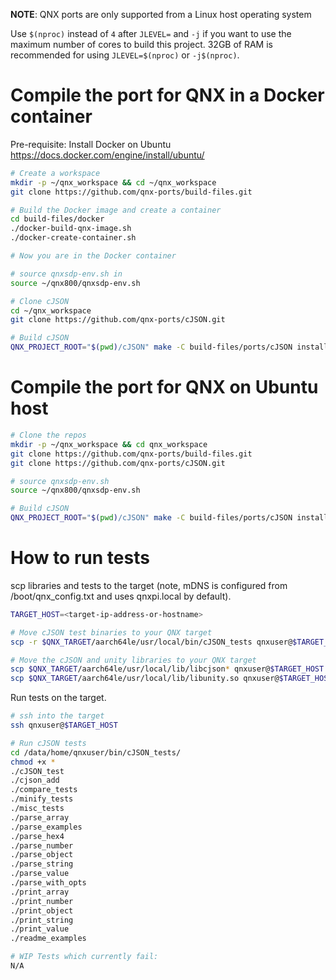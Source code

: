 **NOTE**: QNX ports are only supported from a Linux host operating system

Use `$(nproc)` instead of `4` after `JLEVEL=` and `-j` if you want to use the maximum number of cores to build this project.
32GB of RAM is recommended for using `JLEVEL=$(nproc)` or `-j$(nproc)`.

# Compile the port for QNX in a Docker container

Pre-requisite: Install Docker on Ubuntu https://docs.docker.com/engine/install/ubuntu/
```bash
# Create a workspace
mkdir -p ~/qnx_workspace && cd ~/qnx_workspace
git clone https://github.com/qnx-ports/build-files.git

# Build the Docker image and create a container
cd build-files/docker
./docker-build-qnx-image.sh
./docker-create-container.sh

# Now you are in the Docker container

# source qnxsdp-env.sh in
source ~/qnx800/qnxsdp-env.sh

# Clone cJSON
cd ~/qnx_workspace
git clone https://github.com/qnx-ports/cJSON.git

# Build cJSON
QNX_PROJECT_ROOT="$(pwd)/cJSON" make -C build-files/ports/cJSON install -j4
```

# Compile the port for QNX on Ubuntu host
```bash
# Clone the repos
mkdir -p ~/qnx_workspace && cd qnx_workspace
git clone https://github.com/qnx-ports/build-files.git
git clone https://github.com/qnx-ports/cJSON.git

# source qnxsdp-env.sh
source ~/qnx800/qnxsdp-env.sh

# Build cJSON
QNX_PROJECT_ROOT="$(pwd)/cJSON" make -C build-files/ports/cJSON install -j4
```

# How to run tests

scp libraries and tests to the target (note, mDNS is configured from
/boot/qnx_config.txt and uses qnxpi.local by default).
```bash
TARGET_HOST=<target-ip-address-or-hostname>

# Move cJSON test binaries to your QNX target
scp -r $QNX_TARGET/aarch64le/usr/local/bin/cJSON_tests qnxuser@$TARGET_HOST:/data/home/qnxuser/bin

# Move the cJSON and unity libraries to your QNX target
scp $QNX_TARGET/aarch64le/usr/local/lib/libcjson* qnxuser@$TARGET_HOST:/data/home/qnxuser/lib
scp $QNX_TARGET/aarch64le/usr/local/lib/libunity.so qnxuser@$TARGET_HOST:/data/home/qnxuser/lib
```

Run tests on the target.
```bash
# ssh into the target
ssh qnxuser@$TARGET_HOST

# Run cJSON tests
cd /data/home/qnxuser/bin/cJSON_tests/
chmod +x *
./cJSON_test
./cjson_add
./compare_tests
./minify_tests
./misc_tests
./parse_array
./parse_examples
./parse_hex4
./parse_number
./parse_object
./parse_string
./parse_value
./parse_with_opts
./print_array
./print_number
./print_object
./print_string
./print_value
./readme_examples

# WIP Tests which currently fail:
N/A
```
